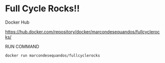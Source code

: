 # Full Cycle Rocks!!

Docker Hub

https://hub.docker.com/repository/docker/marcondesequandos/fullcyclerocks/

RUN COMMAND

    docker run marcondesequandos/fullcyclerocks

